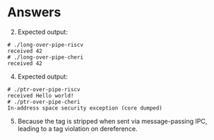 # Answers

2. Expected output:
```
# ./long-over-pipe-riscv
received 42
# ./long-over-pipe-cheri
received 42
```
4. Expected output:
```
# ./ptr-over-pipe-riscv
received Hello world!
# ./ptr-over-pipe-cheri
In-address space security exception (core dumped)
```
5. Because the tag is stripped when sent via message-passing IPC, leading
   to a tag violation on dereference.
